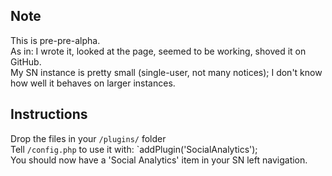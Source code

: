 ## Note

This is pre-pre-alpha.  
As in: I wrote it, looked at the page, seemed to be working, shoved it on GitHub.  
My SN instance is pretty small (single-user, not many notices); I don't know how well it behaves on larger instances.

## Instructions

Drop the files in your `/plugins/` folder  
Tell `/config.php` to use it with: `addPlugin('SocialAnalytics');  
You should now have a 'Social Analytics' item in your SN left navigation.
